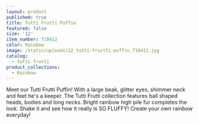```yaml
---
layout: product
published: true
title: Tutti Frutti Puffin
featured: false
size: '12'
item_number: 718412
color: Rainbow
image: /static/uploads/12_tutti-fruitti-puffin_718412.jpg
catalog:
  - tutti frutti
product_collections:
  - Rainbow
---
```

Meet our Tutti Frutti Puffin! With a large beak, glitter eyes, shimmer neck and feet he's a keeper. The Tutti Frutti collection features ball shaped heads, bodies and long necks. Bright rainbow high pile fur completes the look. Shake it and see how it really is  SO FLUFFY! Create your own rainbow everyday!
